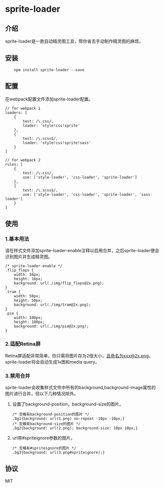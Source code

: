 # sprite-loader
## 介绍
sprite-loader是一款自动精灵图工具，帮你省去手动制作精灵图的麻烦。

## 安装
```
	npm install sprite-loader --save
```

## 配置
在webpack配置文件添加sprite-loader配置。

```
// for webpack 1
loaders: [
    {
        test: /\.css/,
        loader: 'style!css!sprite'
    },
    {
        test: /\.scss$/,
        loader: 'style!css!sprite!sass'
    }
]

// for webpack 2
rules: [
    {
        test: /\.css/,
        use: ['style-loader', 'css-loader', 'sprite-loader']
    },
    {
        test: /\.scss$/,
        use: ['style-loader', 'css-loader', 'sprite-loader', 'sass-loader']
    }
]
```
## 使用
### 1.基本用法
请在样式文件添加sprite-loader-enable注释以启用合并，之后sprite-loader便会识别图片并生成精灵图。

```
/* sprite-loader-enable */
.flip_flops {
    width: 16px;
    height: 16px;
    background: url(./img/flip_flops@2x.png);
}
.tram {
    width: 50px;
    height: 50px;
    background: url(./img/tram@2x.png);
}
.pie {
    width: 100px;
    height: 100px;
    background: url(./img/pie@2x.png);
}
```

### 2.适配Retina屏
Retina屏适配非常简单，你只需将图片存为2倍大小，且命名为xxx@2x.png。sprite-loader将会自动生成1x图和media query。

### 3.禁用合并
sprite-loader会收集样式文件中所有的background,background-image属性的图片进行合并，但以下几种情况除外。

1. 设置了background-position，background-size的图片。
	
	```
	/* 忽略有background-position的图片 */
	.bg1{background: url(1.png) no-repeat -10px -10px;}
	/* 忽略有background-size的图片 */
	.bg2{background: url(2.png); background-size: 10px 10px;}
	```
2. url带#spriteignore参数的图片。
	
	```
	/* 忽略有#spriteignore的图片 */
	.bg3{background: url(3.png#spriteignore);}
	```
	
## 协议
MIT
